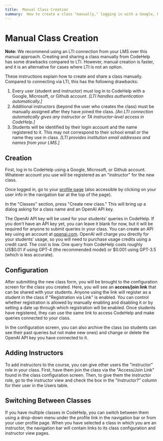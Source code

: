 ```yaml
---
title:  Manual Class Creation
summary:  How to create a class "manually," logging in with a Google, Microsoft, or Github account.
---
```


# Manual Class Creation

<p class="notification is-info"><b>Note:</b> We recommend using an LTI connection from your LMS over this manual approach.  Creating and sharing a class manually from CodeHelp has some drawbacks compared to LTI.  However, manual creation is faster, and it is an alternative for cases where LTI is not an option.</p>

These instructions explain how to create and share a class manually.
Compared to connecting via LTI, this has the following drawbacks:

1. Every user (student and instructor) must log in to CodeHelp with a Google, Microsoft, or Github account.  <i>[LTI handles authentication automatically.]</i>
2. Additional instructors (beyond the user who creates the class) must be manually assigned after they have joined the class.  <i>[An LTI connection automatically gives any instructor or TA instructor-level access in CodeHelp.]</i>
3. Students will be identified by their login account and the name registered to it.  This may not correspond to their school email or the name they use in class.  <i>[LTI provides institution email addresses and names from your LMS.]</i>

## Creation

First, log in to CodeHelp using a Google, Microsoft, or Github account.
Whatever account you use will be registered as an "instructor" for the new class.

Once logged in, go to your <a href="/profile/">profile page</a> (also accessible by clicking on your user info in the navigation bar at the top of the page).

In the "Classes" section, press "Create new class."
This will bring up a dialog asking for a class name and an OpenAI API key.

The OpenAI API key will be used for your students' queries in CodeHelp.
If you don't have an API key yet, you can leave it blank for now, but it will be required for anyone to submit queries in your class.
You can create an API key using an account at <a href="https://openai.com/">openai.com</a>.
OpenAI will charge you directly for your students' usage, so you will need to purchase usage credits using a credit card.
The cost is low.
One query from CodeHelp costs roughly US$0.01 if using GPT-4 (the recommended model) or $0.001 using GPT-3.5 (which is less accurate).

## Configuration

After submitting the new class form, you will be brought to the configuration screen for the class you created.
Here, you will see an <b>access/join link</b> that can be shared with your students.
Anyone using the link will register as a student in the class if "Registration via Link" is enabled.
You can control whether registration is allowed by manually enabling and disabling it or by setting a date up through which registration will be enabled.
Once students have registered, they can use the same link to access CodeHelp and make queries connected to your class.

In the configuration screen, you can also archive the class (so students can see their past queries but not make new ones) and change or delete the OpenAI API key you have connected to it.

## Adding Instructors

To add instructors to the course, you can give other users the "instructor" role in your class.
First, have them join the class via the "Access/Join Link" found in the class configuration screen.
Then, to give them the instructor role, go to the instructor view and check the box in the "Instructor?" column for their user in the Users table.

## Switching Between Classes

If you have multiple classes in CodeHelp, you can switch between them using a drop-down menu under the profile link in the navigation bar or from your user profile page.
When you have selected a class in which you are an instructor, the navigation bar will contain links to its class configuration and instructor view pages.
